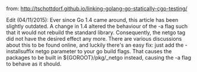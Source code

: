 
from: http://tschottdorf.github.io/linking-golang-go-statically-cgo-testing/

Edit (04/11/2015): Ever since Go 1.4 came around, this article has been slightly outdated. A change in 1.4 altered the behaviour of the -a flag such that it would not rebuild the standard library. Consequently, the netgo tag did not have the desired effect any more. There are various discussions about this to be found online, and luckily there's an easy fix: just add the -installsuffix netgo parameter to your go build flags. That causes the packages to be built in ${GOROOT}/pkg/<arch>_netgo instead, causing the -a flag to behave as it should.
